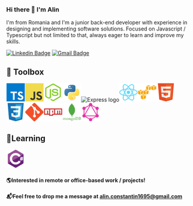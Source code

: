 ### Hi there 👋 I'm Alin

I'm from Romania and I'm a junior back-end developer with experience in designing and implementing software solutions. Focused on Javascript / Typescript but not limited to that, always eager to learn and improve my skills.  

[![Linkedin Badge](https://img.shields.io/badge/-Alin_David-blue?style=flat-square&logo=Linkedin&logoColor=white&link=https://www.linkedin.com/in/alindavidc/)](https://www.linkedin.com/in/alindavidc/) 
[![Gmail Badge](https://img.shields.io/badge/-alin.constantin1695@gmail.com-c14438?style=flat-square&logo=Gmail&logoColor=white&link=mailto:alin.constantin1695@gmail.com)](mailto:alin.constantin1695@gmail.com)

## 🧰 Toolbox

<img src="https://github.com/devicons/devicon/blob/master/icons/typescript/typescript-original.svg" alt="TypeScript logo" width="50" height="50"/><img src="https://github.com/devicons/devicon/blob/master/icons/javascript/javascript-original.svg" alt="Javascript logo" width="50" height="50"/><img src="https://github.com/devicons/devicon/blob/master/icons/nodejs/nodejs-original.svg" alt="NodeJS logo" width="50" height="50"/><img src="https://github.com/devicons/devicon/blob/master/icons/python/python-original.svg" alt="Python Logo" width="50" height="50"/><img src="https://www.pngfind.com/pngs/m/136-1363736_express-js-icon-png-transparent-png.png" alt="Express logo" width="50" height="50"/><img src="https://github.com/devicons/devicon/blob/master/icons/react/react-original.svg" alt="React logo" width="50" height="50"/><img src="https://github.com/devicons/devicon/blob/master/icons/amazonwebservices/amazonwebservices-original.svg" alt="AWS logo" width="50" height="50"/><img src="https://github.com/devicons/devicon/blob/master/icons/html5/html5-original.svg" alt="HTML 5 logo" width="50" height="50"/>
<img src="https://github.com/devicons/devicon/blob/master/icons/css3/css3-original.svg" alt="CSS3 logo" width="50" height="50"/><img src="https://github.com/devicons/devicon/blob/master/icons/git/git-original.svg" alt="Git logo" width="50" height="50"/><img src="https://github.com/devicons/devicon/blob/master/icons/npm/npm-original-wordmark.svg" alt="NPM logo" width="50" height="50"/><img src="https://github.com/devicons/devicon/blob/master/icons/mongodb/mongodb-plain-wordmark.svg" alt="MongoDB Logo" width="50" height="50"/><img src="https://github.com/devicons/devicon/blob/master/icons/graphql/graphql-plain.svg" alt="GraphQL logo" width="50" height="50"/>

## 🏫Learning

<img src="https://github.com/devicons/devicon/blob/master/icons/csharp/csharp-original.svg" alt="C sharp logo" width="50" height="50"/>








#### 🌎Interested in remote or office-based work / projects!

#### 📬Feel free to drop me a message at alin.constantin1695@gmail.com
